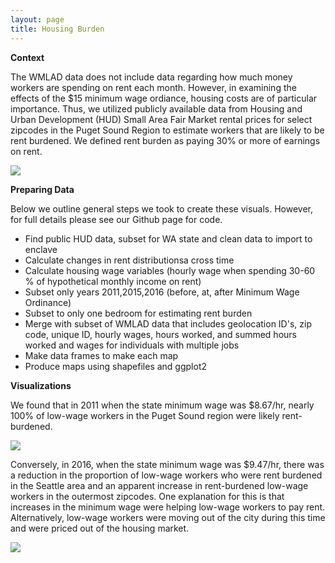 ```yaml
---
layout: page
title: Housing Burden
---
```

**Context**

The WMLAD data does not include data regarding how much money workers are spending on rent each month. However, in examining the effects of the \$15 minimum wage ordiance, housing costs are of particular importance. Thus, we utilized publicly available data from Housing and Urban Development (HUD) Small Area Fair Market rental prices for select zipcodes in the Puget Sound Region to estimate workers that are likely to be rent burdened. We defined rent burden as paying 30% or more of earnings on rent. 



<img src="{{ site.url }}{{ site.baseurl }}/assets/img/hud_gif.gif">

**Preparing Data**

Below we outline general steps we took to create these visuals. However, for full details please see our Github page for code. 

- Find public HUD data, subset for WA state and clean data to import to enclave
- Calculate changes in rent distributionsa cross time
- Calculate housing wage variables (hourly wage when spending 30-60 % of hypothetical monthly income on rent)
- Subset only years 2011,2015,2016 (before, at, after Minimum Wage Ordinance)
- Subset to only one bedroom for estimating rent burden
- Merge with subset of WMLAD data that includes geolocation ID's, zip code, unique ID, hourly wages, hours worked, and summed hours worked and wages for individuals with multiple jobs
- Make data frames to make each map
- Produce maps using shapefiles and ggplot2

**Visualizations**

We found that in 2011 when the state minimum wage was \$8.67/hr, nearly 100% of low-wage workers in the Puget Sound region were likely rent-burdened.

<img src="{{ site.url }}{{ site.baseurl }}/assets/img/Final Presentation_Outline.jpg"> 

Conversely, in 2016, when the state minimum wage was $9.47/hr, there was a reduction in the proportion of low-wage workers who were rent burdened in the Seattle area and an apparent increase in rent-burdened low-wage workers in the outermost zipcodes. One explanation for this is that increases in the minimum wage were helping low-wage workers to pay rent. Alternatively, low-wage workers were moving out of the city during this time and were priced out of the housing market.

<img src="{{ site.url }}{{ site.baseurl }}/assets/img/Final Presentation_Outline (1).jpg"> 
